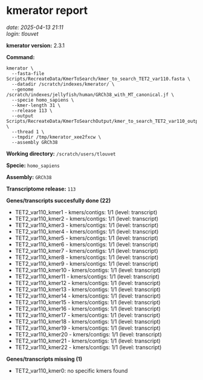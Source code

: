 # kmerator report
*date: 2025-04-13 21:11*  
*login: tlouvet*

**kmerator version:** 2.3.1

**Command:**

```
kmerator \
  --fasta-file Scripts/RecreateData/KmerToSearch/kmer_to_search_TET2_var110.fasta \
  --datadir /scratch/indexes/kmerator/ \
  --genome /scratch/indexes/jellyfish/human/GRCh38_with_MT_canonical.jf \
  --specie homo_sapiens \
  --kmer-length 31 \
  --release 113 \
  --output Scripts/RecreateData/KmerToSearchOutput/kmer_to_search_TET2_var110_output \
  --thread 1 \
  --tmpdir /tmp/kmerator_xee2fxcw \
  --assembly GRCh38
```

**Working directory:** `/scratch/users/tlouvet`

**Specie:** `homo_sapiens`

**Assembly:** `GRCh38`

**Transcriptome release:** `113`

**Genes/transcripts succesfully done (22)**

- TET2_var110_kmer1 - kmers/contigs: 1/1 (level: transcript)
- TET2_var110_kmer2 - kmers/contigs: 1/1 (level: transcript)
- TET2_var110_kmer3 - kmers/contigs: 1/1 (level: transcript)
- TET2_var110_kmer4 - kmers/contigs: 1/1 (level: transcript)
- TET2_var110_kmer5 - kmers/contigs: 1/1 (level: transcript)
- TET2_var110_kmer6 - kmers/contigs: 1/1 (level: transcript)
- TET2_var110_kmer7 - kmers/contigs: 1/1 (level: transcript)
- TET2_var110_kmer8 - kmers/contigs: 1/1 (level: transcript)
- TET2_var110_kmer9 - kmers/contigs: 1/1 (level: transcript)
- TET2_var110_kmer10 - kmers/contigs: 1/1 (level: transcript)
- TET2_var110_kmer11 - kmers/contigs: 1/1 (level: transcript)
- TET2_var110_kmer12 - kmers/contigs: 1/1 (level: transcript)
- TET2_var110_kmer13 - kmers/contigs: 1/1 (level: transcript)
- TET2_var110_kmer14 - kmers/contigs: 1/1 (level: transcript)
- TET2_var110_kmer15 - kmers/contigs: 1/1 (level: transcript)
- TET2_var110_kmer16 - kmers/contigs: 1/1 (level: transcript)
- TET2_var110_kmer17 - kmers/contigs: 1/1 (level: transcript)
- TET2_var110_kmer18 - kmers/contigs: 1/1 (level: transcript)
- TET2_var110_kmer19 - kmers/contigs: 1/1 (level: transcript)
- TET2_var110_kmer20 - kmers/contigs: 1/1 (level: transcript)
- TET2_var110_kmer21 - kmers/contigs: 1/1 (level: transcript)
- TET2_var110_kmer22 - kmers/contigs: 1/1 (level: transcript)


**Genes/transcripts missing (1)**

- TET2_var110_kmer0: no specific kmers found
